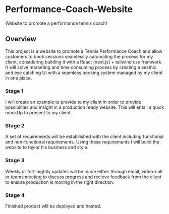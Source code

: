 # Performance-Coach-Website
Website to promote a performance tennis coach!

## Overview
This project is a website to promote a Tennis Performance Coach and allow customers to book sessions seamlessly automating the process for my client, considering building it with a React (next.js) + tailwind css framwork. It will solve marketing and time consuming process by creating a aesthic and eye catching UI with a seamless booking system managed by my client in one place.

### Stage 1
I will create an example to provide to my client in order to provide possiblities and insight in a production ready website. This will entail a quick mockUp to present to my client.

### Stage 2
A set of requirements will be estabilished with the client including functional and non-functional requirements. Using these requirements I will build the website to taylor his business and style. 

### Stage 3
Weekly or fort-nightly updates will be made either through email, video-call or teams meeting to discuss progress and recieve feedback from the client to ensure production is moving in the right direction.

### Stage 4
Finished product will be deployed and hosted.

